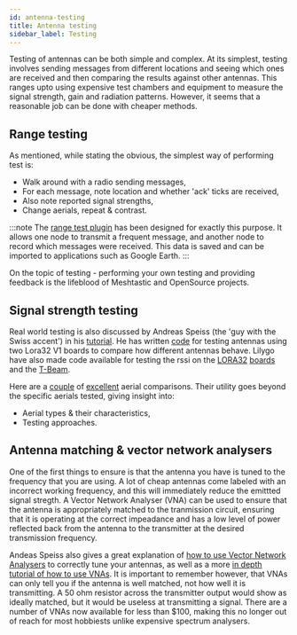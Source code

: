 ```yaml
---
id: antenna-testing
title: Antenna testing
sidebar_label: Testing
---
```


Testing of antennas can be both simple and complex. At its simplest, testing involves sending messages from different locations and seeing which ones are received and then comparing the results against other antennas. This ranges upto using expensive test chambers and equipment to measure the signal strength, gain and radiation patterns. However, it seems that a reasonable job can be done with cheaper methods.

## Range testing

As mentioned, while stating the obvious, the simplest way of performing test is:
- Walk around with a radio sending messages,
- For each message, note location and whether 'ack' ticks are received,
- Also note reported signal strengths,
- Change aerials, repeat & contrast.

:::note
The [range test plugin](/docs/software/plugins/range-test-plugin) has been designed for exactly this purpose. It allows one node to transmit a frequent message, and another node to record which messages were received. This data is saved and can be imported to applications such as Google Earth.
:::

On the topic of testing - performing your own testing and providing feedback is the lifeblood of Meshtastic and OpenSource projects. 

## Signal strength testing

Real world testing is also discussed by Andreas Speiss (the 'guy with the Swiss accent') in his [tutorial](https://www.youtube.com/watch?v=J3PBL9oLPX8). He has written [code](https://github.com/SensorsIot/Antenna-Tester) for testing antennas using two Lora32 V1 boards to compare how different antennas behave. Lilygo have also made code available for testing the rssi on the [LORA32](https://github.com/LilyGO/TTGO-LORA32) [boards](https://github.com/Xinyuan-LilyGO/TTGO-LoRa-Series) and the [T-Beam](https://github.com/LilyGO/TTGO-T-Beam).

Here are a [couple](https://medium.com/home-wireless/testing-lora-antennas-at-915mhz-6d6b41ac8f1d) of [excellent](https://medium.com/home-wireless/testing-and-reviewing-lora-antennas-5b37dfa594a3) aerial comparisons.  Their utility goes beyond the specific aerials tested, giving insight into:
- Aerial types & their characteristics,
- Testing approaches.

## Antenna matching & vector network analysers

One of the first things to ensure is that the antenna you have is tuned to the frequency that you are using. A lot of cheap antennas come labeled with an incorrect working frequency, and this will immediately reduce the emittted signal stregth. A Vector Network Analyser (VNA) can be used to ensure that the antenna is appropriately matched to the tranmission circuit, ensuring that it is operating at the correct impeadance and has a low level of power reflected back from the antenna to the transmitter at the desired transmission frequency. 

Andeas Speiss also gives a great explanation of [how to use Vector Network Analysers](https://www.youtube.com/watch?v=ZpKoLvqOWyc) to correctly tune your antennas, as well as a more [in depth tutorial of how to use VNAs](https://www.youtube.com/watch?v=_pjcEKQY_Tk). It is important to remember however, that VNAs can only tell you if the antenna is well matched, not how well it is transmitting. A 50 ohm resistor across the transmitter output would show as ideally matched, but it would be useless at transmitting a signal. There are a number of VNAs now available for less than $100, making this no longer out of reach for most hobbiests unlike expensive spectrum analysers.
